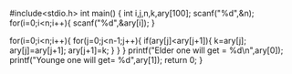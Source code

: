 #include<stdio.h>
int main()
{
int i,j,n,k,ary[100];
  scanf("%d",&n);
  for(i=0;i<n;i++){
    scanf("%d",&ary[i]);
  }

  for(i=0;i<n;i++){
    for(j=0;j<n-1;j++){
      if(ary[j]<ary[j+1]){
        k=ary[j];
        ary[j]=ary[j+1];
        ary[j+1]=k;
      }
    }
  }
printf("Elder one will get = %d\n",ary[0]);
printf("Younge one will get= %d",ary[1]);
    return 0;
}

